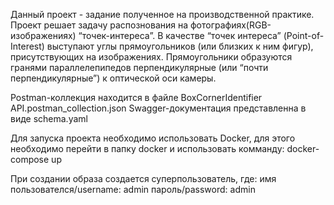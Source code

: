 Данный проект - задание полученное на производственной практике.
Проект решает задачу распознования на фотографиях(RGB-изображениях) “точек-интереса”. 
В качестве “точек интереса” (Point-of-Interest) выступают углы прямоугольников (или близких к ним фигур), присутствующих на изображениях. 
Прямоугольники образуются гранями параллелепипедов перпендикулярные (или “почти перпендикулярные”) к оптической оси камеры. 

Postman-коллекция находится в файле BoxCornerIdentifier API.postman_collection.json
Swagger-документация представленна в виде schema.yaml

Для запуска проекта необходимо использовать Docker, 
для этого необходимо перейти в папку docker и использовать комманду:
docker-compose up

При создании образа создается суперпользователь, где:
имя пользователся/username: admin
пароль/password: admin
